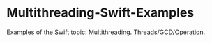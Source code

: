 # Multithreading-Swift-Examples

Examples of the Swift topic: Multithreading. Threads/GCD/Operation.

